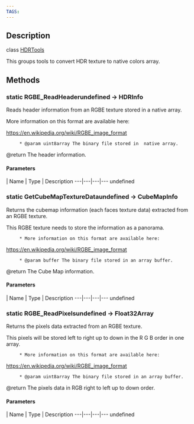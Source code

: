 ```yaml
---
TAGS:
---
```

## Description

class [HDRTools](/classes/2.4/HDRTools)

This groups tools to convert HDR texture to native colors array.

## Methods

### static RGBE_ReadHeaderundefined &rarr; HDRInfo

Reads header information from an RGBE texture stored in a native array.

More information on this format are available here:

https://en.wikipedia.org/wiki/RGBE_image_format

         * @param uint8array The binary file stored in  native array.

@return The header information.

#### Parameters
 | Name | Type | Description
---|---|---|---
undefined
### static GetCubeMapTextureDataundefined &rarr; CubeMapInfo

Returns the cubemap information (each faces texture data) extracted from an RGBE texture.

This RGBE texture needs to store the information as a panorama.

         * More information on this format are available here:

https://en.wikipedia.org/wiki/RGBE_image_format

         * @param buffer The binary file stored in an array buffer.

@return The Cube Map information.

#### Parameters
 | Name | Type | Description
---|---|---|---
undefined
### static RGBE_ReadPixelsundefined &rarr; Float32Array

Returns the pixels data extracted from an RGBE texture.

This pixels will be stored left to right up to down in the R G B order in one array.

         * More information on this format are available here:

https://en.wikipedia.org/wiki/RGBE_image_format

         * @param uint8array The binary file stored in an array buffer.

@return The pixels data in RGB right to left up to down order.

#### Parameters
 | Name | Type | Description
---|---|---|---
undefined
